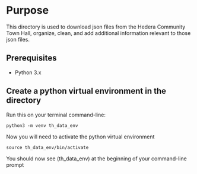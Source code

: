 # Purpose

This directory is used to download json files from the Hedera Community Town Hall, organize, clean, and add additional information relevant to those json files.

## Prerequisites

- Python 3.x

## Create a python virtual environment in the directory

Run this on your terminal command-line:

    python3 -m venv th_data_env 

Now you will need to activate the python virtual environment

    source th_data_env/bin/activate

You should now see (th_data_env) at the beginning of your command-line prompt


